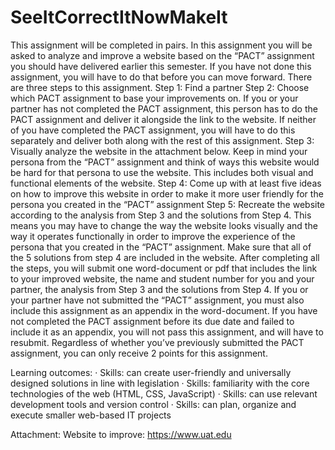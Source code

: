 # SeeItCorrectItNowMakeIt

This assignment will be completed in pairs. In this assignment you will be asked to analyze and improve a website based on the “PACT” assignment you should have delivered earlier this semester. If you have not done this assignment, you will have to do that before you can move forward. There are three steps to this assignment.
Step 1: Find a partner
Step 2: Choose which PACT assignment to base your improvements on. If you or your partner has not completed the PACT assignment, this person has to do the PACT assignment and deliver it alongside the link to the website. If neither of you have completed the PACT assignment, you will have to do this separately and deliver both along with the rest of this assignment.
Step 3: Visually analyze the website in the attachment below. Keep in mind your persona from the “PACT” assignment and think of ways this website would be hard for that persona to use the website. This includes both visual and functional elements of the website. 
Step 4: Come up with at least five ideas on how to improve this website in order to make it more user friendly for the persona you created in the “PACT” assignment
Step 5: Recreate the website according to the analysis from Step 3 and the solutions from Step 4. This means you may have to change the way the website looks visually and the way it operates functionally in order to improve the experience of the persona that you created in the “PACT” assignment. Make sure that all of the 5 solutions from step 4 are included in the website. 
After completing all the steps, you will submit one word-document or pdf that includes the link to your improved website, the name and student number for you and your partner, the analysis from Step 3 and the solutions from Step 4. If you or your partner have not submitted the “PACT” assignment, you must also include this assignment as an appendix in the word-document. If you have not completed the PACT assignment before its due date and failed to include it as an appendix, you will not pass this assignment, and will have to resubmit. Regardless of whether you’ve previously submitted the PACT assignment, you can only receive 2 points for this assignment.

 Learning outcomes:
·   	Skills: can create user-friendly and universally designed solutions in line with legislation
·   	Skills: familiarity with the core technologies of the web (HTML, CSS, JavaScript)
·   	Skills: can use relevant development tools and version control
·   	Skills: can plan, organize and execute smaller web-based IT projects

Attachment:
Website to improve:
 https://www.uat.edu 
